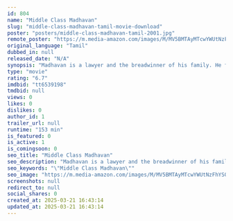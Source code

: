 ```yaml
---
id: 804
name: "Middle Class Madhavan"
slug: "middle-class-madhavan-tamil-movie-download"
poster: "posters/middle-class-madhavan-tamil-2001.jpg"
remote_poster: "https://m.media-amazon.com/images/M/MV5BMTAyMTcwYWUtNzFhYS00ZDAyLWE5YWEtMGE1MjIwNWE3NzIxXkEyXkFqcGdeQXVyOTk3NTc2MzE@._V1_SX300.jpg"
original_language: "Tamil"
dubbed_in: null
released_date: "N/A"
synopsis: "Madhavan is a lawyer and the breadwinner of his family. He finds it difficult to enjoy his married life as he struggles with his family's financial and personal issues."
type: "movie"
rating: "6.7"
imdbid: "tt6539198"
tmdbid: null
views: 0
likes: 0
dislikes: 0
author_id: 1
trailer_url: null
runtime: "153 min"
is_featured: 0
is_active: 1
is_comingsoon: 0
seo_title: "Middle Class Madhavan"
seo_description: "Madhavan is a lawyer and the breadwinner of his family. He finds it difficult to enjoy his married life as he struggles with his family's financial and personal issues."
seo_keywords: "\"Middle Class Madhavan\""
seo_image: "https://m.media-amazon.com/images/M/MV5BMTAyMTcwYWUtNzFhYS00ZDAyLWE5YWEtMGE1MjIwNWE3NzIxXkEyXkFqcGdeQXVyOTk3NTc2MzE@._V1_SX300.jpg"
screenshots: null
redirect_to: null
social_shares: 0
created_at: 2025-03-21 16:43:14
updated_at: 2025-03-21 16:43:14
---
```


